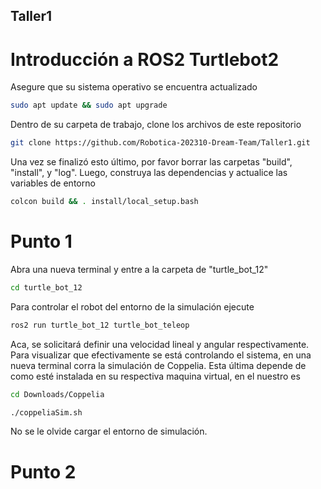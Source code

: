 ## Taller1

# Introducción a ROS2 Turtlebot2
 
Asegure que su sistema operativo se encuentra actualizado

```sh
sudo apt update && sudo apt upgrade
```

Dentro de su carpeta de trabajo, clone los archivos de este repositorio

```sh
git clone https://github.com/Robotica-202310-Dream-Team/Taller1.git
```

Una vez se finalizó esto último, por favor borrar las carpetas "build", "install", y "log". Luego, construya las dependencias y actualice las variables de entorno

```sh
colcon build && . install/local_setup.bash
```

# Punto 1

Abra una nueva terminal y entre a la carpeta de "turtle_bot_12"

```sh
cd turtle_bot_12
```
Para controlar el robot del entorno de la simulación ejecute

```sh
ros2 run turtle_bot_12 turtle_bot_teleop
```
Aca, se solicitará definir una velocidad lineal y angular respectivamente. Para visualizar que efectivamente se está controlando el sistema, en una nueva terminal corra la simulación de Coppelia. Esta última depende de como esté instalada en su respectiva maquina virtual, en el nuestro es

```sh
cd Downloads/Coppelia
```

```sh
./coppeliaSim.sh
```
No se le olvide cargar el entorno de simulación.

# Punto 2

